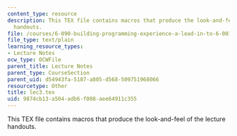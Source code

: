 ```yaml
---
content_type: resource
description: This TEX file contains macros that produce the look-and-feel of the lecture
  handouts.
file: /courses/6-090-building-programming-experience-a-lead-in-to-6-001-january-iap-2005/9874cb13a504adb6f008aee64911c355_lec3.tex
file_type: text/plain
learning_resource_types:
- Lecture Notes
ocw_type: OCWFile
parent_title: Lecture Notes
parent_type: CourseSection
parent_uid: d54943fa-5187-a805-d568-509751968066
resourcetype: Other
title: lec3.tex
uid: 9874cb13-a504-adb6-f008-aee64911c355
---
```

This TEX file contains macros that produce the look-and-feel of the lecture handouts.

